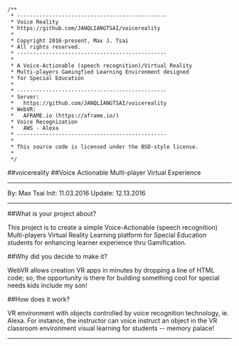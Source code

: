 
```
/**
 * -----------------------------------------------
 * Voice Reality
 * https://github.com/JANQLIANGTSAI/voicereality
 *
 * Copyright 2016-present, Max J. Tsai
 * All rights reserved.
 * -----------------------------------------------
 *
 * A Voice-Actionable (speech recognition)/Virtual Reality 
 * Multi-players Gamingfied Learning Environment designed
 * for Special Education
 *
 * -----------------------------------------------
 * Server: 
 *   https://github.com/JANQLIANGTSAI/voicereality
 * WebVR:
 *   AFRAME.io (https://aframe.io/)
 * Voice Recognization
 *   AWS - Alexa
 * -----------------------------------------------
 *
 * This source code is licensed under the BSD-style license.
 *
 */
```


 
##voicereality
##Voice Actionable Multi-player Virtual Experience

***

By: Max Tsai
Init: 11.03.2016
Update: 12.13.2016 

***

##What is your project about?

This project is to create a simple Voice-Actionable (speech recognition) Multi-players Virtual Reality Learning platform for Special Education students for enhancing learner experience thru Gamification.

##Why did you decide to make it?

WebVR allows creation VR apps in minutes by dropping a line of HTML code; so, the opportunity is there for building something cool for special needs kids include my son!

##How does it work?

VR environment with objects controlled by voice recognition technology, ie. Alexa. For instance, the instructor can voice instruct an object in the VR classroom environment visual learning for students -- memory palace!

***
